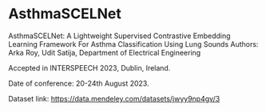 # AsthmaSCELNet
AsthmaSCELNet: A Lightweight Supervised Contrastive Embedding Learning Framework For Asthma Classification Using Lung Sounds
Authors: Arka Roy, Udit Satija, Department of Electrical Engineering 

Accepted in INTERSPEECH 2023, Dublin, Ireland.

Date of conference: 20-24th August 2023.

Dataset link: https://data.mendeley.com/datasets/jwyy9np4gv/3

